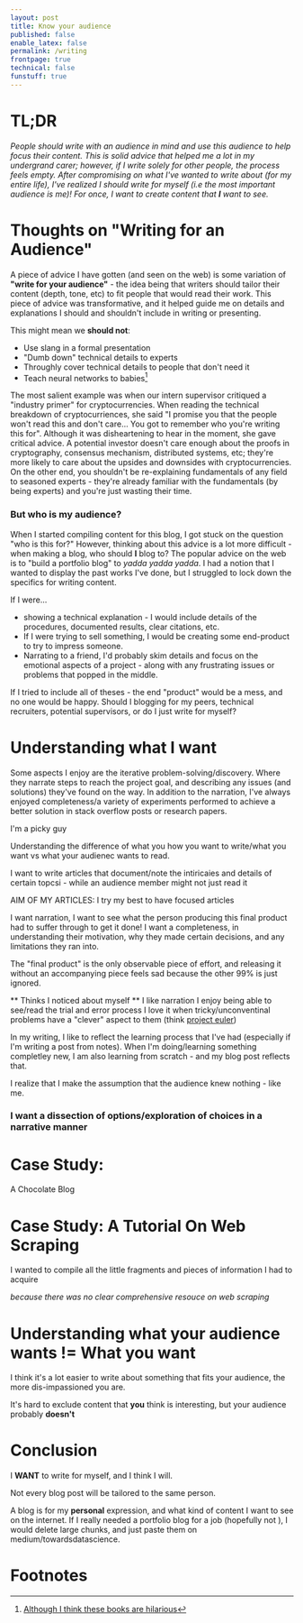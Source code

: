 ```yaml
---
layout: post
title: Know your audience
published: false
enable_latex: false
permalink: /writing
frontpage: true
technical: false
funstuff: true
---
```


# TL;DR
*People should write with an audience in mind and use this audience to help focus their content. This is solid advice that helped me a lot in my undergrand carer; however, if I write solely for other people, the process feels empty. After compromising on what I've wanted to write about (for my entire life), I've realized I should write for myself (i.e the most important audience is me)! For once, I want to create content that **I** want to see.*

<!-- Although this process isn't exactly recruiter/resume friendly...*  -->

# Thoughts on "Writing for an Audience"
A piece of advice I have gotten (and seen on the web) is some variation of **"write for your audience"** - the idea being that writers should tailor their content (depth, tone, etc) to fit people that would read their work. This piece of advice was transformative, and it helped guide me on details and explanations I should and shouldn't include in writing or presenting. 

This might mean we **should not**:
- Use slang in a formal presentation
- "Dumb down" technical details to experts
- Throughly cover technical details to people that don't need it
- Teach neural networks to babies[^1]

[^1]: [Although I think these books are hilarious](https://www.amazon.com/Neural-Networks-Babies-Baby-University/dp/1492671207/ref=pd_bxgy_img_2/136-5004900-0534036?_encoding=UTF8&pd_rd_i=1492671207&pd_rd_r=c5b3d8a8-4571-47de-b073-840695ef5816&pd_rd_w=z2ALT&pd_rd_wg=svEVV&pf_rd_p=ce6c479b-ef53-49a6-845b-bbbf35c28dd3&pf_rd_r=HR6KM5S0WD8S80KRJ4H9&psc=1&refRID=HR6KM5S0WD8S80KRJ4H9)

The most salient example was when our intern supervisor critiqued a "industry primer" for cryptocurrencies. When reading the technical breakdown of cryptocurriences, she said "I promise you that the people won't read this and don't care... You got to remember who you're writing this for". Although it was disheartening to hear in the moment, she gave critical advice. A potential investor doesn't care enough about the proofs in cryptography, consensus mechanism, distributed systems, etc; they're more likely to care about the upsides and downsides with cryptocurrencies. On the other end, you shouldn't be re-explaining fundamentals of any field to seasoned experts - they're already familiar with the fundamentals (by being experts) and you're just wasting their time. 

### But who is my audience?
When I started compiling content for this blog, I got stuck on the question "who is this for?" However, thinking about this advice is a lot more difficult - when making a blog, who should **I** blog to? The popular advice on the web is to "build a portfolio blog" to *yadda yadda yadda*. I had a notion that I wanted to display the past works I've done, but I struggled to lock down the specifics for writing content. 

If I were...
- showing a technical explanation - I would include details of the procedures, documented results, clear citations, etc. 
- If I were trying to sell something, I would be creating some end-product to try to impress someone.  
- Narrating to a friend, I'd probably skim details and focus on the emotional aspects of a project - along with any frustrating issues or problems that popped in the middle. 

If I tried to include all of theses - the end "product" would be a mess, and no one would be happy. Should I blogging for my peers, technical recruiters, potential supervisors, or do I just write for myself?

# Understanding what I want
Some aspects I enjoy are the iterative problem-solving/discovery. Where they narrate steps to reach the project goal, and describing any issues (and solutions) they've found on the way. In addition to the narration, I've always enjoyed completeness/a variety of experiments performed to achieve a better solution in stack overflow posts or research papers. 





I'm a picky guy

Understanding the difference of what you how you want to write/what you want vs what your audienec wants to read. 

I want to write articles that document/note the intiricaies and details of certain topcsi - while an audience member might not just read it

AIM OF MY ARTICLES: 
I try my best to have focused articles


I want narration, I want to see what the person producing this final product had to suffer through to get it done! I want a completeness, in understanding their motivation, why they made certain decisions, and any limitations they ran into.

The "final product" is the only observable piece of effort, and releasing it without an accompanying piece feels sad because the other 99% is just ignored. 

** Thinks I noticed about myself **
I like narration
I enjoy being able to see/read the trial and error process 
I love it when tricky/unconventinal problems have a "clever" aspect to them (think [project euler](https://projecteuler.net))


In my writing, I like to reflect the learning process that I've had (especially if I'm writing a post from notes). When I'm doing/learning something completley new, I am also learning from scratch - and my blog post reflects that.

I realize that I make the assumption that the audience knew nothing - like me.


### I want a dissection of options/exploration of choices in a narrative manner

# Case Study: 

A Chocolate Blog

# Case Study: A Tutorial On Web Scraping
I wanted to compile all the little fragments and pieces of information I had to acquire 

*because there was no clear comprehensive resouce on web scraping*

# Understanding what your audience wants != What you want

I think it's a lot easier to write about something that fits your audience, the more dis-impassioned you are. 

It's hard to exclude content that **you** think is interesting, but your audience probably **doesn't**




# Conclusion
I **WANT** to write for myself, and I think I will.

Not every blog post will be tailored to the same person.

A blog is for my **personal** expression, and what kind of content I want to see on the internet. If I really needed a portfolio blog for a job (hopefully not ), I would delete large chunks, and just paste them on medium/towardsdatascience.   

# Footnotes